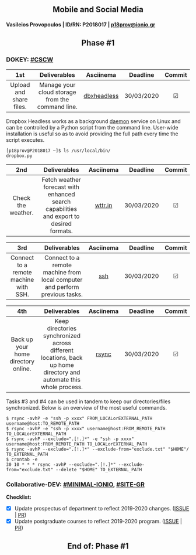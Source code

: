 <h2 align="center">Mobile and Social Media</h2>

#### Vasileios Provopoulos | ID/RN: P2018017 | p18prov@ionio.gr
<h2 align="center">Phase #1</h2>

### DOKEY: [#CSCW](https://github.com/courses-ionio/dokey#cscw)
|           1st           |                   Deliverables                   |                             Asciinema                            |  Deadline  |  Commit  |
|:-----------------------:|:------------------------------------------------:|:----------------------------------------------------------------:|:----------:|:--------:|
| Upload and share files. | Manage your cloud storage from the command line. | [dbxheadless](https://asciinema.org/a/Fgq91gACiXka5sEqOAWVx66nA) | 30/03/2020 | &#x2611; |

Dropbox Headless works as a background [daemon](https://www.dropbox.com/install) service on Linux and can be controlled by a Python script from the command line. User-wide installation is useful so as to avoid providing the full path every time the script executes.
```console
[p18prov@P2018017 ~]$ ls /usr/local/bin/
dropbox.py
```

|         2nd        |                                       Deliverables                                      |                           Asciinema                          |  Deadline  |  Commit  |
|:------------------:|:---------------------------------------------------------------------------------------:|:------------------------------------------------------------:|:----------:|:--------:|
| Check the weather. | Fetch weather forecast with enhanced search capabilities and export to desired formats. | [wttr.in](https://asciinema.org/a/NRX9Aaf2UVoC3ItM2W7QNBo0k) | 30/03/2020 | &#x2611; |

|                  3rd                  |                                 Deliverables                                |                         Asciinema                        |  Deadline  |  Commit  |
|:-------------------------------------:|:---------------------------------------------------------------------------:|:--------------------------------------------------------:|:----------:|:--------:|
| Connect to a remote machine with SSH. | Connect to a remote machine from local computer and perform previous tasks. | [ssh](https://asciinema.org/a/aqMWtB1zOEuUIq0hg6wiGhyUg) | 30/03/2020 | &#x2611; |

|                 4th                 |                                                    Deliverables                                                   |                          Asciinema                         |  Deadline  |  Commit  |
|:-----------------------------------:|:-----------------------------------------------------------------------------------------------------------------:|:----------------------------------------------------------:|:----------:|:--------:|
| Back up your home directory online. | Keep directories synchronized across different locations, back up home directory and automate this whole process. | [rsync](https://asciinema.org/a/6pRQQn8T7j3XBtcvTdKT3M7dr) | 30/03/2020 | &#x2611; |

Tasks #3 and #4 can be used in tandem to keep our directories/files synchronized. Below is an overview of the most useful commands.
```console
$ rsync -avhP -e "ssh -p xxxx" FROM_LOCALorEXTERNAL_PATH username@host:TO_REMOTE_PATH
$ rsync -avhP -e "ssh -p xxxx" username@host:FROM_REMOTE_PATH TO_LOCALorEXTERNAL_PATH
$ rsync -avhP --exclude=".[!.]*" -e "ssh -p xxxx" username@host:FROM_REMOTE_PATH TO_LOCALorEXTERNAL_PATH
$ rsync -avhP --exclude=".[!.]*" --exclude-from="exclude.txt" "$HOME"/ TO_EXTERNAL_PATH
$ crontab -e
30 10 * * * rsync -avhP --exclude=".[!.]*" --exclude-from="exclude.txt" --delete "$HOME" TO_EXTERNAL_PATH
```

### Collaborative-DEV: [#MINIMAL-IONIO](https://github.com/ioniodi/minimal-ionio), [#SITE-GR](https://github.com/ioniodi/site-gr)
**Checklist:**
- [x] Update prospectus of department to reflect 2019-2020 changes. ([ISSUE](https://github.com/ioniodi/site-gr/issues/36) | [PR](https://github.com/ioniodi/site-gr/pull/37))
- [x] Update postgraduate courses to reflect 2019-2020 program. ([ISSUE](https://github.com/ioniodi/site-gr/issues/81) | [PR](https://github.com/ioniodi/site-gr/pull/86))

<h2 align="center">End of: Phase #1</h2>
